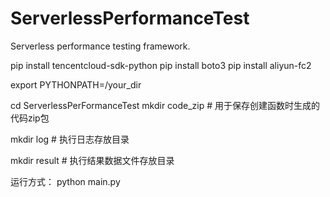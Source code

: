 # ServerlessPerformanceTest
Serverless performance testing framework.

pip install tencentcloud-sdk-python
pip install boto3
pip install aliyun-fc2

export PYTHONPATH=/your_dir

cd ServerlessPerFormanceTest
mkdir code_zip # 用于保存创建函数时生成的代码zip包

mkdir log # 执行日志存放目录

mkdir result # 执行结果数据文件存放目录

运行方式：
python main.py

